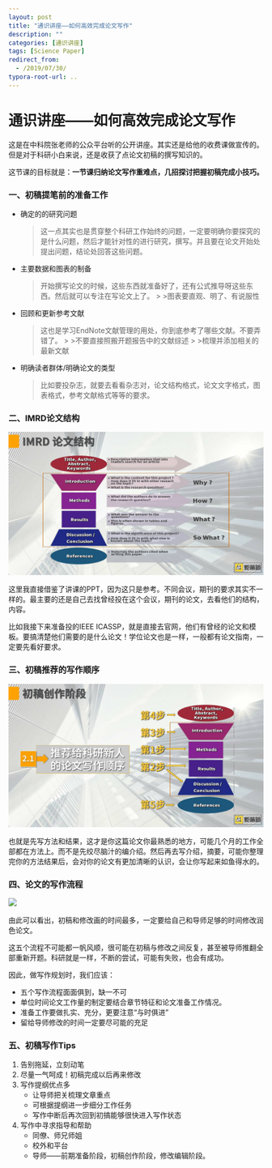 ```yaml
---
layout: post
title: "通识讲座——如何高效完成论文写作"
description: ""
categories: [通识讲座]
tags: [Science Paper]
redirect_from:
  - /2019/07/30/
typora-root-url: ..
---
```


# 通识讲座——如何高效完成论文写作

这是在中科院张老师的公众平台听的公开讲座。其实还是给他的收费课做宣传的。但是对于科研小白来说，还是收获了点论文初稿的撰写知识的。

这节课的目标就是：**一节课归纳论文写作重难点，几招探讨把握初稿完成小技巧。**



### 一、初稿提笔前的准备工作

- 确定的的研究问题

  	>这一点其实也是贯穿整个科研工作始终的问题，一定要明确你要探究的是什么问题，然后才能针对性的进行研究，撰写。并且要在论文开始处提出问题，结论处回答这些问题。

- 主要数据和图表的制备

  	>开始撰写论文的时候，这些东西就准备好了，还有公式推导呀这些东西。然后就可以专注在写论文上了。
    	>
    	>图表要直观、明了、有说服性

- 回顾和更新参考文献

  	>这也是学习EndNote文献管理的用处，你到底参考了哪些文献。不要弄错了。
    	>
    	>不要直接照搬开题报告中的文献综述
    	>
    	>梳理并添加相关的最新文献

- 明确读者群体/明确论文的类型

  	>比如要投杂志，就要去看看杂志对，论文结构格式，论文文字格式，图表格式，参考文献格式等等的要求。

### 二、IMRD论文结构

![](/images/posts/2019-07-30/structure.jpg)

这里我直接借鉴了讲课的PPT，因为这只是参考。不同会议，期刊的要求其实不一样的。最主要的还是自己去找曾经投在这个会议，期刊的论文，去看他们的结构，内容。

比如我接下来准备投的IEEE ICASSP，就是直接去官网，他们有曾经的论文和模板。要搞清楚他们需要的是什么论文！学位论文也是一样，一般都有论文指南，一定要先看好要求。

### 三、初稿推荐的写作顺序

![](/images/posts/2019-07-30/order.jpg)

也就是先写方法和结果，这才是你这篇论文你最熟悉的地方，可能几个月的工作全部都在方法上。而不是先绞尽脑汁的编介绍。然后再去写介绍，摘要，可能你整理完你的方法结果后，会对你的论文有更加清晰的认识，会让你写起来如鱼得水的。

### 四、论文的写作流程

![](D:/_MINE_/code/AlbertYZP.github.io/_posts/images/posts/2019-07-30/liucheng.jpg)

由此可以看出，初稿和修改画的时间最多，一定要给自己和导师足够的时间修改润色论文。

这五个流程不可能都一帆风顺，很可能在初稿与修改之间反复，甚至被导师推翻全部重新开题。科研就是一样，不断的尝试，可能有失败，也会有成功。

因此，做写作规划时，我们应该：

- 五个写作流程面面俱到，缺一不可
- 单位时间论文工作量的制定要结合章节特征和论文准备工作情况。
- 准备工作要做扎实、充分，更要注意“与时俱进”
- 留给导师修改的时间一定要尽可能的充足

### 五、初稿写作Tips

1. 告别拖延，立刻动笔
2. 尽量一气呵成！初稿完成以后再来修改
3. 写作提纲优点多
   - 让导师把关梳理文章重点
   - 可根据提纲进一步细分工作任务
   - 写作中断后再次回到初搞能够很快进入写作状态
4. 写作中寻求指导和帮助
   - 同僚、师兄师姐
   - 校外和平台
   - 导师——前期准备阶段，初稿创作阶段，修改编辑阶段。